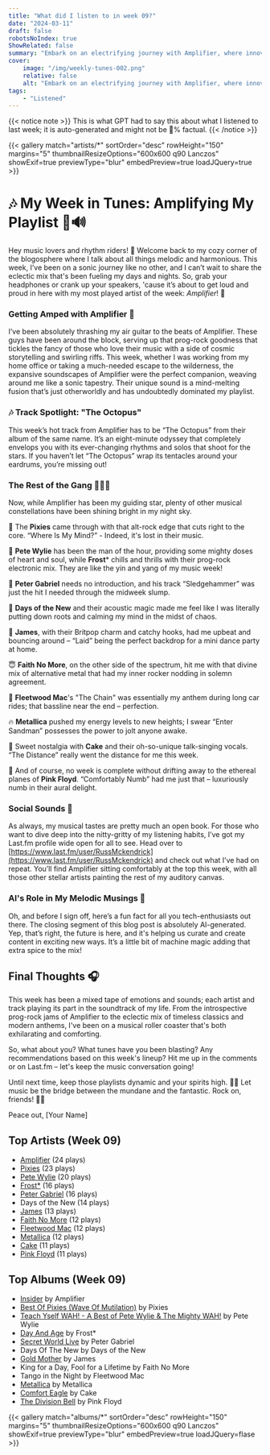 ```yaml
---
title: "What did I listen to in week 09?"
date: "2024-03-11"
draft: false
robotsNoIndex: true
ShowRelated: false
summary: "Embark on an electrifying journey with Amplifier, where innovative riffs meet expansive soundscapes!"
cover:
    image: "/img/weekly-tunes-002.png"
    relative: false
    alt: "Embark on an electrifying journey with Amplifier, where innovative riffs meet expansive soundscapes!"
tags:
    - "Listened"
---
```


{{< notice note >}}
This is what GPT had to say this about what I listened to last week; it is auto-generated and might not be 💯% factual.
{{< /notice >}}

{{< gallery match="artists/*" sortOrder="desc" rowHeight="150" margins="5" thumbnailResizeOptions="600x600 q90 Lanczos" showExif=true previewType="blur" embedPreview=true loadJQuery=true >}}

# 🎶 My Week in Tunes: Amplifying My Playlist 🤘🔊

Hey music lovers and rhythm riders! 👋 Welcome back to my cozy corner of the blogosphere where I talk about all things melodic and harmonious. This week, I’ve been on a sonic journey like no other, and I can’t wait to share the eclectic mix that's been fueling my days and nights. So, grab your headphones or crank up your speakers, 'cause it’s about to get loud and proud in here with my most played artist of the week: *Amplifier*! 🎸

### **Getting Amped with Amplifier** 🚀
I’ve been absolutely thrashing my air guitar to the beats of Amplifier. These guys have been around the block, serving up that prog-rock goodness that tickles the fancy of those who love their music with a side of cosmic storytelling and swirling riffs. This week, whether I was working from my home office or taking a much-needed escape to the wilderness, the expansive soundscapes of Amplifier were the perfect companion, weaving around me like a sonic tapestry. Their unique sound is a mind-melting fusion that’s just otherworldly and has undoubtedly dominated my playlist.

### 🎶 Track Spotlight: "The Octopus"
This week’s hot track from Amplifier has to be “The Octopus” from their album of the same name. It’s an eight-minute odyssey that completely envelops you with its ever-changing rhythms and solos that shoot for the stars. If you haven’t let “The Octopus” wrap its tentacles around your eardrums, you’re missing out!

### **The Rest of the Gang** 🎷🎤🥁
Now, while Amplifier has been my guiding star, plenty of other musical constellations have been shining bright in my night sky.

🦄 The **Pixies** came through with that alt-rock edge that cuts right to the core. “Where Is My Mind?” - Indeed, it's lost in their music.

🌟 **Pete Wylie** has been the man of the hour, providing some mighty doses of heart and soul, while **Frost*** chills and thrills with their prog-rock electronic mix. They are like the yin and yang of my music week!

💫 **Peter Gabriel** needs no introduction, and his track “Sledgehammer” was just the hit I needed through the midweek slump.

🌳 **Days of the New** and their acoustic magic made me feel like I was literally putting down roots and calming my mind in the midst of chaos.

🎉 **James**, with their Britpop charm and catchy hooks, had me upbeat and bouncing around – “Laid” being the perfect backdrop for a mini dance party at home.

😇 **Faith No More**, on the other side of the spectrum, hit me with that divine mix of alternative metal that had my inner rocker nodding in solemn agreement.

🎸 **Fleetwood Mac**'s "The Chain" was essentially my anthem during long car rides; that bassline near the end – perfection.

🔥 **Metallica** pushed my energy levels to new heights; I swear “Enter Sandman” possesses the power to jolt anyone awake.

🍰 Sweet nostalgia with **Cake** and their oh-so-unique talk-singing vocals. “The Distance” really went the distance for me this week.

🌌 And of course, no week is complete without drifting away to the ethereal planes of **Pink Floyd**. “Comfortably Numb” had me just that – luxuriously numb in their aural delight.

### Social Sounds 📢
As always, my musical tastes are pretty much an open book. For those who want to dive deep into the nitty-gritty of my listening habits, I’ve got my Last.fm profile wide open for all to see. Head over to [https://www.last.fm/user/RussMckendrick](https://www.last.fm/user/RussMckendrick) and check out what I’ve had on repeat. You’ll find Amplifier sitting comfortably at the top this week, with all those other stellar artists painting the rest of my auditory canvas.

### AI's Role in My Melodic Musings 🤖
Oh, and before I sign off, here’s a fun fact for all you tech-enthusiasts out there. The closing segment of this blog post is absolutely AI-generated. Yep, that’s right, the future is here, and it's helping us curate and create content in exciting new ways. It’s a little bit of machine magic adding that extra spice to the mix!

## Final Thoughts 🎧
This week has been a mixed tape of emotions and sounds; each artist and track playing its part in the soundtrack of my life. From the introspective prog-rock jams of Amplifier to the eclectic mix of timeless classics and modern anthems, I've been on a musical roller coaster that's both exhilarating and comforting.

So, what about you? What tunes have you been blasting? Any recommendations based on this week's lineup? Hit me up in the comments or on Last.fm – let's keep the music conversation going!

Until next time, keep those playlists dynamic and your spirits high. 🚀🎼 Let music be the bridge between the mundane and the fantastic. Rock on, friends! 🤘💕

Peace out,
[Your Name]

## Top Artists (Week 09)

- [Amplifier](https://www.mckendrick.rocks/artist/amplifier/) (24 plays)
- [Pixies](https://www.mckendrick.rocks/artist/pixies/) (23 plays)
- [Pete Wylie](https://www.mckendrick.rocks/artist/pete-wylie/) (20 plays)
- [Frost*](https://www.mckendrick.rocks/artist/frost/) (16 plays)
- [Peter Gabriel](https://www.mckendrick.rocks/artist/peter-gabriel/) (16 plays)
- Days of the New (14 plays)
- [James](https://www.mckendrick.rocks/artist/james/) (13 plays)
- [Faith No More](https://www.mckendrick.rocks/artist/faith-no-more/) (12 plays)
- [Fleetwood Mac](https://www.mckendrick.rocks/artist/fleetwood-mac/) (12 plays)
- [Metallica](https://www.mckendrick.rocks/artist/metallica/) (12 plays)
- [Cake](https://www.mckendrick.rocks/artist/cake/) (11 plays)
- [Pink Floyd](https://www.mckendrick.rocks/artist/pink-floyd/) (11 plays)


## Top Albums (Week 09)

- [Insider](https://www.mckendrick.rocks/albums/insider-20391511/) by Amplifier
- [Best Of Pixies (Wave Of Mutilation)](https://www.mckendrick.rocks/albums/best-of-pixies-wave-of-mutilation-2650664/) by Pixies
- [Teach Yself WAH! - A Best of Pete Wylie & The Mighty WAH!](https://www.mckendrick.rocks/albums/teach-yself-wah-a-best-of-pete-wylie-the-mighty-wah-29966587/) by Pete Wylie
- [Day And Age](https://www.mckendrick.rocks/albums/day-and-age-18819115/) by Frost*
- [Secret World Live](https://www.mckendrick.rocks/albums/secret-world-live-16094641/) by Peter Gabriel
- Days Of The New by Days of the New
- [Gold Mother](https://www.mckendrick.rocks/albums/gold-mother-11284851/) by James
- King for a Day, Fool for a Lifetime by Faith No More
- Tango in the Night by Fleetwood Mac
- [Metallica](https://www.mckendrick.rocks/albums/metallica-6007719/) by Metallica
- [Comfort Eagle](https://www.mckendrick.rocks/albums/comfort-eagle-28256146/) by Cake
- [The Division Bell](https://www.mckendrick.rocks/albums/the-division-bell-13718487/) by Pink Floyd


{{< gallery match="albums/*" sortOrder="desc" rowHeight="150" margins="5" thumbnailResizeOptions="600x600 q90 Lanczos" showExif=true previewType="blur" embedPreview=true loadJQuery=flase >}}